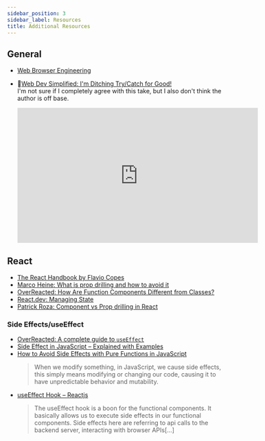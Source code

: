 ```yaml
---
sidebar_position: 3
sidebar_label: Resources
title: Additional Resources
---
```


<!-- markdownlint-disable no-inline-html no-trailing-punctuation -->

## General

- [Web Browser Engineering](https://browser.engineering/index.html)
- :movie_camera:[Web Dev Simplified: I'm Ditching Try/Catch for Good!](https://www.youtube.com/watch?v=AdmGHwvgaVs)
  <br/>I'm not sure if I completely agree with this take, but I also don't think the author is off base.

  <iframe width="560" height="315" src="https://www.youtube.com/embed/AdmGHwvgaVs?si=ZQ0AzY8liNq6GaQj" title="YouTube video player" frameborder="0" allow="accelerometer; autoplay; clipboard-write; encrypted-media; gyroscope; picture-in-picture; web-share" referrerpolicy="strict-origin-when-cross-origin" allowfullscreen></iframe>

## React

- [The React Handbook by Flavio Copes](https://reacthandbook.com/)
- [Marco Heine: What is prop drilling and how to avoid it](https://marcoheine.com/blog/what-is-prop-drilling-and-how-to-avoid-it)
- [OverReacted: How Are Function Components Different from Classes?](https://overreacted.io/how-are-function-components-different-from-classes/)
- [React.dev: Managing State](https://react.dev/learn/managing-state)
- [Patrick Roza: Component vs Prop drilling in React](https://patrickroza.com/blog/component-vs-prop-drilling-in-react/)

### Side Effects/useEffect

- [OverReacted: A complete guide to `useEffect`](https://overreacted.io/a-complete-guide-to-useeffect/)
- [Side Effect in JavaScript – Explained with Examples](https://codesweetly.com/side-effect)
- [How to Avoid Side Effects with Pure Functions in JavaScript](https://javascript.plainenglish.io/how-to-avoid-side-effects-using-pure-functions-in-javascript-366acaafb60c)
  <br/>
  > When we modify something, in JavaScript, we cause side effects, this simply means modifying or changing our code, causing it to have unpredictable behavior and mutability.
- [useEffect Hook – Reactjs](https://www.tothenew.com/blog/useeffect-hook-reactjs/)
  <br/>
  > The useEffect hook is a boon for the functional components. It basically allows us to execute side effects in our functional components. Side effects here are referring to api calls to the backend server, interacting with browser APIs[...]
